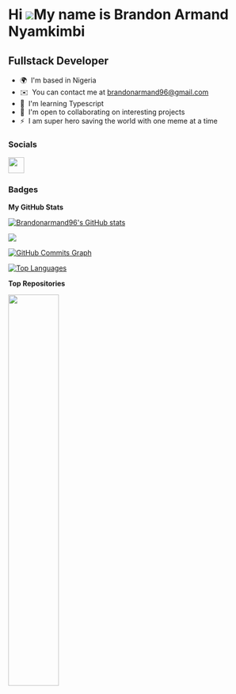 Hi ![](https://user-images.githubusercontent.com/18350557/176309783-0785949b-9127-417c-8b55-ab5a4333674e.gif)My name is Brandon Armand Nyamkimbi
================================================================================================================================================

Fullstack Developer
-------------------

* 🌍  I'm based in Nigeria
* ✉️  You can contact me at [brandonarmand96@gmail.com](mailto:brandonarmand96@gmail.com)
* 🧠  I'm learning Typescript
* 🤝  I'm open to collaborating on interesting projects
* ⚡  I am super hero saving the world with one meme at a time




### Socials

<p align="left"> <a href="https://www.github.com/Brandonarmand96" target="_blank" rel="noreferrer"> <picture> <source media="(prefers-color-scheme: dark)" srcset="https://raw.githubusercontent.com/danielcranney/readme-generator/main/public/icons/socials/github-dark.svg" /> <source media="(prefers-color-scheme: light)" srcset="https://raw.githubusercontent.com/danielcranney/readme-generator/main/public/icons/socials/github.svg" /> <img src="https://raw.githubusercontent.com/danielcranney/readme-generator/main/public/icons/socials/github.svg" width="32" height="32" /> </picture> </a></p>

### Badges

<b>My GitHub Stats</b>

<a href="http://www.github.com/Brandonarmand96"><img src="https://github-readme-stats.vercel.app/api?username=Brandonarmand96&show_icons=true&hide=&count_private=true&title_color=0891b2&text_color=ffffff&icon_color=0891b2&bg_color=1c1917&hide_border=true&show_icons=true" alt="Brandonarmand96's GitHub stats" /></a>

<a href="http://www.github.com/Brandonarmand96"><img src="https://github-readme-streak-stats.herokuapp.com/?user=Brandonarmand96&stroke=ffffff&background=1c1917&ring=0891b2&fire=0891b2&currStreakNum=ffffff&currStreakLabel=0891b2&sideNums=ffffff&sideLabels=ffffff&dates=ffffff&hide_border=true" /></a>

<a href="http://www.github.com/Brandonarmand96"><img src="https://github-readme-activity-graph.cyclic.app/graph?username=Brandonarmand96&bg_color=1c1917&color=ffffff&line=0891b2&point=ffffff&area_color=1c1917&area=true&hide_border=true&custom_title=GitHub%20Commits%20Graph" alt="GitHub Commits Graph" /></a>

<a href="https://github.com/Brandonarmand96" align="left"><img src="https://github-readme-stats.vercel.app/api/top-langs/?username=Brandonarmand96&langs_count=10&title_color=0891b2&text_color=ffffff&icon_color=0891b2&bg_color=1c1917&hide_border=true&locale=en&custom_title=Top%20%Languages" alt="Top Languages" /></a>

<b>Top Repositories</b>

<div width="100%" align="center"><a href="https://github.com/Brandonarmand96/Auth_wiki" align="left"><img align="left" width="45%" src="https://github-readme-stats.vercel.app/api/pin/?username=Brandonarmand96&repo=Auth_wiki&title_color=0891b2&text_color=ffffff&icon_color=0891b2&bg_color=1c1917&hide_border=true&locale=en" /></a></div><br /><br /><br /><br /><br /><br /><br />

